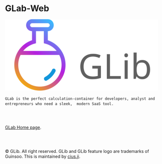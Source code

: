 # GLab-Web

![logo](./src/images/glib-logo.svg)

`GLab is the perfect calculation-container for developers, analyst and entrepreneurs who need a sleek, 
modern SaaS tool.`

<br/>
<br/>

[GLab Home page](https://guinsoolab.github.io/).

<br/>
<br/>




© GLib. All right reserved. GLib and GLib feature logo are trademarks of Guinsoo. 
This is maintained by [cius.ji](https://github.com/ciusji).
<br/>
<br/>